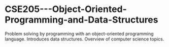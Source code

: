 # CSE205---Object-Oriented-Programming-and-Data-Structures
Problem solving by programming with an object-oriented programming language. Introduces data structures. Overview of computer science topics.
